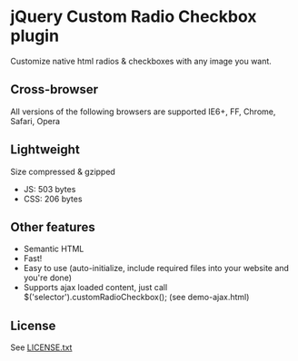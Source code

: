 # jQuery Custom Radio Checkbox plugin

Customize native html radios & checkboxes with any image you want.

## Cross-browser
All versions of the following browsers are supported
IE6+, FF, Chrome, Safari, Opera

## Lightweight
Size compressed & gzipped
- JS: 503 bytes
- CSS: 206 bytes

## Other features
- Semantic HTML
- Fast!
- Easy to use (auto-initialize, include required files into your website and you're done)
- Supports ajax loaded content, just call $('selector').customRadioCheckbox(); (see demo-ajax.html)

## License
See [LICENSE.txt](https://raw.github.com/dciccale/Custom-radio-checkbox/master/LICENSE.txt)